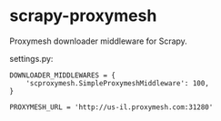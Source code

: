 # scrapy-proxymesh

Proxymesh downloader middleware for Scrapy.

settings.py:

    DOWNLOADER_MIDDLEWARES = {
        'scproxymesh.SimpleProxymeshMiddleware': 100,
    }
    
    PROXYMESH_URL = 'http://us-il.proxymesh.com:31280'

